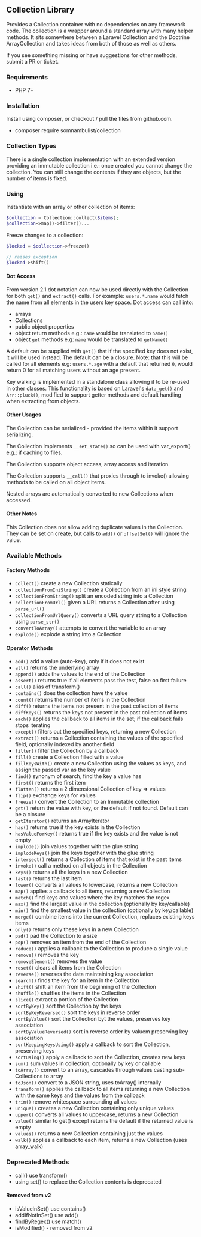 ## Collection Library

Provides a Collection container with no dependencies on any framework code. The collection is a
wrapper around a standard array with many helper methods. It sits somewhere between a Laravel
Collection and the Doctrine ArrayCollection and takes ideas from both of those as well as others.

If you see something missing or have suggestions for other methods, submit a PR or ticket.

### Requirements

 * PHP 7+

### Installation

Install using composer, or checkout / pull the files from github.com.

 * composer require somnambulist/collection

### Collection Types

There is a single collection implementation with an extended version providing an immutable
collection i.e.: once created you cannot change the collection. You can still change the
contents if they are objects, but the number of items is fixed.

### Using

Instantiate with an array or other collection of items:

```php
$collection = Collection::collect($items);
$collection->map()->filter()...
```

Freeze changes to a collection:

```php
$locked = $collection->freeze()

// raises exception
$locked->shift()
```

#### Dot Access

From version 2.1 dot notation can now be used directly with the Collection for both `get()` and `extract()`
calls. For example: `users.*.name` would fetch the name from all elements in the users key space. Dot access
can call into:

 * arrays
 * Collections
 * public object properties
 * object return methods e.g.: `name` would be translated to `name()`
 * object `get` methods e.g: `name` would be translated to `getName()`
 
A default can be supplied with `get()` that if the specified key does not exist, it will be used instead.
The default can be a closure. Note: that this will be called for all elements e.g: `users.*.age` with a
default that returned `0`, would return 0 for all matching users without an age present.

Key walking is implemented in a standalone class allowing it to be re-used in other classes. This functionality
is based on Laravel's `data_get()` and `Arr::pluck()`, modified to support getter methods and default handling
when extracting from objects.

#### Other Usages

The Collection can be serialized - provided the items within it support serializing.

The Collection implements `__set_state()` so can be used with var_export() e.g.: if caching to files.

The Collection supports object access, array access and iteration.

The Collection supports `__call()` that proxies through to invoke() allowing methods to be called on all object items.

Nested arrays are automatically converted to new Collections when accessed.

#### Other Notes

This Collection does not allow adding duplicate values in the Collection. They can be set
on create, but calls to `add()` or `offsetSet()` will ignore the value.

### Available Methods

#### Factory Methods

 * `collect()` create a new Collection statically
 * `collectionFromIniString()` create a Collection from an ini style string
 * `collectionFromString()` split an encoded string into a Collection
 * `collectionFromUrl()` given a URL returns a Collection after using `parse_url()`
 * `collectionFromUrlQuery()` converts a URL query string to a Collection using `parse_str()`
 * `convertToArray()` attempts to convert the variable to an array
 * `explode()` explode a string into a Collection

#### Operator Methods

 * `add()` add a value (auto-key), only if it does not exist
 * `all()` returns the underlying array
 * `append()` adds the values to the end of the Collection
 * `assert()` returns true if all elements pass the test, false on first failure
 * `call()` alias of transform()
 * `contains()` does the collection have the value
 * `count()` returns the number of items in the Collection
 * `diff()` returns the items not present in the past collection of items
 * `diffKeys()` returns the keys not present in the past collection of items
 * `each()` applies the callback to all items in the set; if the callback fails stops iterating
 * `except()` filters out the specified keys, returning a new Collection
 * `extract()` returns a Collection containing the values of the specified field, optionally indexed by another field
 * `filter()` filter the Collection by a callback
 * `fill()` create a Collection filled with a value
 * `fillKeysWith()` create a new Collection using the values as keys, and assign the passed var as the key value
 * `find()` synonym of search, find the key a value has
 * `first()` returns the first item
 * `flatten()` returns a 2 dimensional Collection of key => values
 * `flip()` exchange keys for values
 * `freeze()` convert the Collection to an Immutable collection
 * `get()` return the value with key, or the default if not found. Default can be a closure
 * `getIterator()` returns an ArrayIterator
 * `has()` returns true if the key exists in the Collection
 * `hasValueForKey()` returns true if the key exists and the value is not empty
 * `implode()` join values together with the glue string
 * `implodeKeys()` join the keys together with the glue string
 * `intersect()` returns a Collection of items that exist in the past items
 * `invoke()` call a method on all objects in the Collection
 * `keys()` returns all the keys in a new Collection
 * `last()` returns the last item
 * `lower()` converts all values to lowercase, returns a new Collection
 * `map()` applies a callback to all items, returning a new Collection
 * `match()` find keys and values where the key matches the regex
 * `max()` find the largest value in the collection (optionally by key/callable)
 * `min()` find the smallest value in the collection (optionally by key/callable)
 * `merge()` combine items into the current Collection, replaces existing keys items
 * `only()` returns only these keys in a new Collection
 * `pad()` pad the Collection to a size
 * `pop()` removes an item from the end of the Collection
 * `reduce()` applies a callback to the Collection to produce a single value
 * `remove()` removes the key
 * `removeElement()` removes the value
 * `reset()` clears all items from the Collection
 * `reverse()` reverses the data maintaining key association
 * `search()` finds the key for an item in the Collection
 * `shift()` shift an item from the beginning of the Collection
 * `shuffle()` shuffles the items in the Collection
 * `slice()` extract a portion of the Collection
 * `sortByKey()` sort the Collection by the keys
 * `sortByKeyReversed()` sort the keys in reverse order
 * `sortByValue()` sort the Collection byt the values, preserves key association
 * `sortByValueReversed()` sort in reverse order by valuem preserving key association
 * `sortKeepingKeysUsing()` apply a callback to sort the Collection, preserving keys
 * `sortUsing()` apply a callback to sort the Collection, creates new keys
 * `sum()` sum values in collection, optionally by key or callable
 * `toArray()` convert to an array, cascades through values casting sub-Collections to array
 * `toJson()` convert to a JSON string, uses toArray() internally
 * `transform()` applies the callback to all items returning a new Collection with the same keys and the values from the callback
 * `trim()` remove whitespace surrounding all values
 * `unique()` creates a new Collection containing only unique values
 * `upper()` converts all values to uppercase, returns a new Collection
 * `value()` similar to get() except returns the default if the returned value is empty
 * `values()` returns a new Collection containing just the values
 * `walk()` applies a callback to each item, returns a new Collection (uses array_walk)

### Deprecated Methods

 * call() use transform()
 * using set() to replace the Collection contents is deprecated

#### Removed from v2

 * isValueInSet() use contains()
 * addIfNotInSet() use add()
 * findByRegex() use match()
 * isModified() - removed from v2
